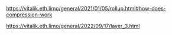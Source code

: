 https://vitalik.eth.limo/general/2021/01/05/rollup.html#how-does-compression-work

https://vitalik.eth.limo/general/2022/09/17/layer_3.html